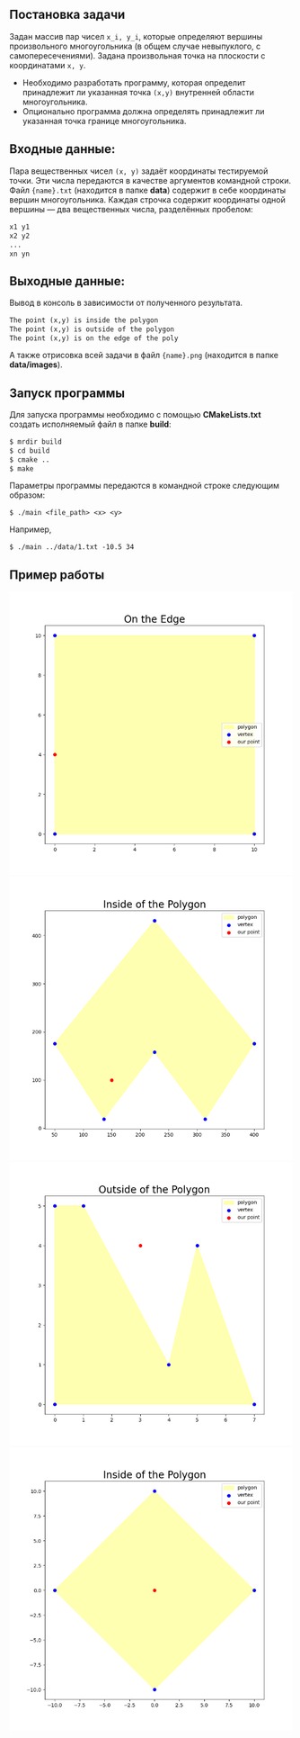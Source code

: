 ## Постановка задачи
Задан массив пар чисел `x_i, y_i`, которые определяют вершины произвольного многоугольника (в общем случае невыпуклого, с самопересечениями). Задана произвольная точка на плоскости с координатами `x, y`.

* Необходимо разработать программу, которая определит принадлежит ли указанная точка `(x,y)` внутренней области многоугольника. 
* Опционально программа должна определять  принадлежит ли указанная точка границе многоугольника.

## Входные данные:
Пара вещественных чисел `(x, y)` задаёт координаты тестируемой точки. Эти числа передаются в качестве аргументов командной строки.
Файл `{name}.txt` (находится в папке **data**) содержит в себе координаты вершин многоугольника. Каждая строчка содержит координаты одной вершины — два вещественных числа, разделённых пробелом:
```
x1 y1
x2 y2
...
xn yn
```

## Выходные данные:
Вывод в консоль в зависимости от полученного результата.
```
The point (x,y) is inside the polygon
The point (x,y) is outside of the polygon
The point (x,y) is on the edge of the poly
```
А также отрисовка всей задачи в файл `{name}.png` (находится в папке **data/images**).

## Запуск программы
Для запуска программы необходимо с помощью **CMakeLists.txt** создать исполняемый файл в папке **build**:
```commandline
$ mrdir build
$ cd build
$ cmake ..
$ make 
```

Параметры программы передаются в командной строке следующим образом:
```
$ ./main <file_path> <x> <y>
```
Например,
```
$ ./main ../data/1.txt -10.5 34
```

## Пример работы
![](https://github.com/Donskoy-Andrey/Point_In_Polygon/blob/master/data/images/1.png?raw=true#centered) 
![](https://github.com/Donskoy-Andrey/Point_In_Polygon/blob/master/data/images/2.png?raw=true#centered)
![](https://github.com/Donskoy-Andrey/Point_In_Polygon/blob/master/data/images/3.png?raw=true#centered)
![](https://github.com/Donskoy-Andrey/Point_In_Polygon/blob/master/data/images/4.png?raw=true#centered)